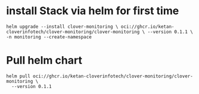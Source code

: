 # install Stack via helm for first time
```
helm upgrade --install clover-monitoring \ oci://ghcr.io/ketan-cloverinfotech/clover-monitoring/clover-monitoring \ --version 0.1.1 \ -n monitoring --create-namespace
```
# Pull helm chart
```
helm pull oci://ghcr.io/ketan-cloverinfotech/clover-monitoring/clover-monitoring \
  --version 0.1.1
```
